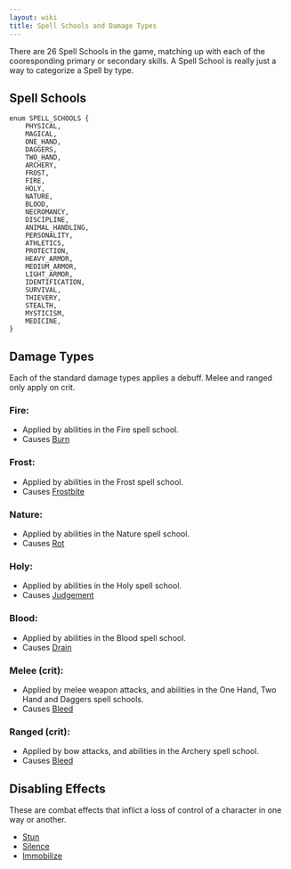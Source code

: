 ```yaml
---
layout: wiki
title: Spell Schools and Damage Types
---
```


There are 26 Spell Schools in the game, matching up with each of the cooresponding primary or
secondary skills. A Spell School is really just a way to categorize a Spell by type.

## Spell Schools

```
enum SPELL_SCHOOLS {
	PHYSICAL,
	MAGICAL,
	ONE_HAND,
	DAGGERS,
	TWO_HAND,
	ARCHERY,
	FROST,
	FIRE,
	HOLY,
	NATURE,
	BLOOD,
	NECROMANCY,
	DISCIPLINE,
	ANIMAL_HANDLING,
	PERSONALITY,
	ATHLETICS,
	PROTECTION,
	HEAVY_ARMOR,
	MEDIUM_ARMOR,
	LIGHT_ARMOR,
	IDENTIFICATION,
	SURVIVAL,
	THIEVERY,
	STEALTH,
	MYSTICISM,
	MEDICINE,
}
```

## Damage Types

Each of the standard damage types applies a debuff. Melee and ranged only apply on crit.

### Fire:
- Applied by abilities in the Fire spell school.
- Causes [Burn](/wiki/burn)
 
### Frost:
- Applied by abilities in the Frost spell school.
- Causes [Frostbite](/wiki/frostbite)
 
### Nature:
- Applied by abilities in the Nature spell school.
- Causes [Rot](/wiki/rot)

### Holy:
- Applied by abilities in the Holy spell school.
- Causes [Judgement](/wiki/judgement)
 
### Blood:
- Applied by abilities in the Blood spell school.
- Causes [Drain](/wiki/drain)
 
### Melee (crit):
- Applied by melee weapon attacks, and abilities in the One Hand, Two Hand and Daggers spell 
schools.
- Causes [Bleed](/wiki/bleed)
 
### Ranged (crit):
- Applied by bow attacks, and abilities in the Archery spell school.
- Causes [Bleed](/wiki/bleed)

## Disabling Effects

These are combat effects that inflict a loss of control of a character in one way or another.

- [Stun](/wiki/stun)
- [Silence](/wiki/silence)
- [Immobilize](/wiki/immobilize)
